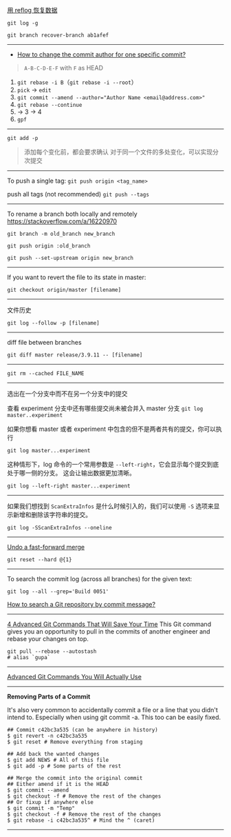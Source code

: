 [用 reflog 恢复数据](https://git-scm.com/book/zh/v1/Git-%E5%86%85%E9%83%A8%E5%8E%9F%E7%90%86-%E7%BB%B4%E6%8A%A4%E5%8F%8A%E6%95%B0%E6%8D%AE%E6%81%A2%E5%A4%8D)

`git log -g`

`git branch recover-branch ab1afef`

---

- [How to change the commit author for one specific commit?](https://stackoverflow.com/questions/3042437/how-to-change-the-commit-author-for-one-specific-commit)

> `A-B-C-D-E-F` with `F` as HEAD

1. `git rebase -i B`（`git rebase -i --root`）
2. `pick` -> `edit`
3. `git commit --amend --author="Author Name <email@address.com>"`
4. `git rebase --continue`
5. -> 3 -> 4
6. `gpf`

---

`git add -p`

> 添加每个变化前，都会要求确认
> 对于同一个文件的多处变化，可以实现分次提交

---

To push a single tag:
`git push origin <tag_name>`

push all tags (not recommended)
`git push --tags`

---

To rename a branch both locally and remotely
https://stackoverflow.com/a/16220970

```
git branch -m old_branch new_branch

git push origin :old_branch

git push --set-upstream origin new_branch
```

---

If you want to revert the file to its state in master:

`git checkout origin/master [filename]`

---

文件历史

`git log --follow -p [filename]`

---

diff file between branches

`git diff master release/3.9.11 -- [filename]`

---

`git rm --cached FILE_NAME`

---

选出在一个分支中而不在另一个分支中的提交

查看 experiment 分支中还有哪些提交尚未被合并入 master 分支
`git log master..experiment`

如果你想看 master 或者 experiment 中包含的但不是两者共有的提交，你可以执行

`git log master...experiment`

这种情形下，log 命令的一个常用参数是 `--left-right`，它会显示每个提交到底处于哪一侧的分支。 这会让输出数据更加清晰。

`git log --left-right master...experiment`

---

如果我们想找到 `ScanExtraInfos` 是什么时候引入的，我们可以使用 `-S` 选项来显示新增和删除该字符串的提交。

`git log -SScanExtraInfos --oneline`

---

[Undo a fast-forward merge](https://stackoverflow.com/questions/14308580/undo-a-fast-forward-merge)

`git reset --hard @{1}`

---

To search the commit log (across all branches) for the given text:

`git log --all --grep='Build 0051'`

[How to search a Git repository by commit message?](https://stackoverflow.com/questions/7124914/how-to-search-a-git-repository-by-commit-message)

---

[4 Advanced Git Commands That Will Save Your Time](https://dev.to/codicacom/4-advanced-git-commands-alp)
This Git command gives you an opportunity to pull in the commits of another engineer and rebase your changes on top.

```
git pull --rebase --autostash
# alias `gupa`
```

---

[Advanced Git Commands You Will Actually Use
](https://stosb.com/blog/advanced-git-commands-you-will-actually-use/)

---

**Removing Parts of a Commit**

It's also very common to accidentally commit a file or a line that you didn't intend to. Especially when using git commit -a. This too can be easily fixed.

```
## Commit c42bc3a535 (can be anywhere in history)
$ git revert -n c42bc3a535
$ git reset # Remove everything from staging

## Add back the wanted changes
$ git add NEWS # All of this file
$ git add -p # Some parts of the rest

## Merge the commit into the original commit
## Either amend if it is the HEAD
$ git commit --amend
$ git checkout -f # Remove the rest of the changes
## Or fixup if anywhere else
$ git commit -m "Temp"
$ git checkout -f # Remove the rest of the changes
$ git rebase -i c42bc3a535^ # Mind the ^ (caret)
```

---
